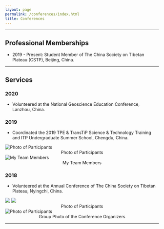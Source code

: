 ```yaml
---
layout: page
permalink: /conferences/index.html
title: Conferences
---
```


---

## Professional Memberships

- 2019 - Present: Student Member of The China Society on Tibetan Plateau (CSTP), Beijing, China.

---

## Services

### 2020
- Volunteered at the National Geoscience Education Conference, Lanzhou, China.

### 2019
- Coordinated the 2019 TPE & TransTiP Science & Technology Training and ITP Undergraduate Summer School, Chengdu, China.

<img src="https://junfeiwu.github.io/images/Conferences/tpe_meeting02.jpg" alt="Photo of Participants">
<figcaption style="text-align: center">Photo of Participants</figcaption>
<img src="https://junfeiwu.github.io/images/Conferences/TPE_meeting.jpg" alt="My Team Members">
<figcaption style="text-align: center">My Team Members</figcaption>

### 2018
- Volunteered at the Annual Conference of The China Society on Tibetan Plateau, Nyingchi, China.
<div class="second">
<img src="https://junfeiwu.github.io/images/Conferences/2018_anni.jpg">
<img src="https://junfeiwu.github.io/images/Conferences/2018_young.JPG">
<figcaption style="text-align: center">Photo of Participants</figcaption>

<img src="https://junfeiwu.github.io/images/Conferences/IMG_4168.JPG" alt="Photo of Participants">
<figcaption style="text-align: center">Group Photo of the Conference Organizers</figcaption>
</div>

---